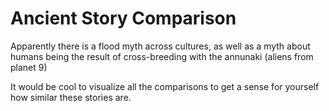# Ancient Story Comparison

Apparently there is a flood myth across cultures, as well as a myth about humans being the result of cross-breeding with the annunaki (aliens from planet 9)

It would be cool to visualize all the comparisons to get a sense for yourself how similar these stories are.
